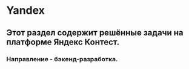 # Yandex
## Этот раздел содержит решённые задачи на платформе Яндекс Контест.
### Направление - бэкенд-разработка.
